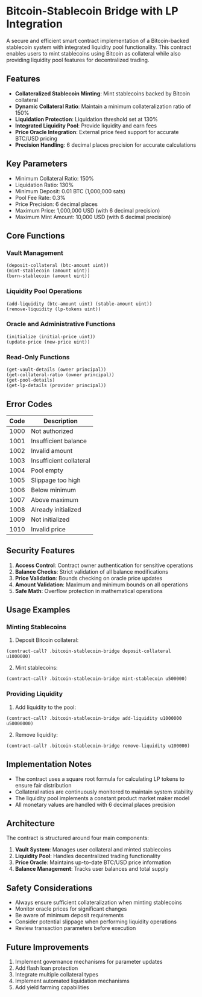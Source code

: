 # Bitcoin-Stablecoin Bridge with LP Integration

A secure and efficient smart contract implementation of a Bitcoin-backed stablecoin system with integrated liquidity pool functionality. This contract enables users to mint stablecoins using Bitcoin as collateral while also providing liquidity pool features for decentralized trading.

## Features

- **Collateralized Stablecoin Minting**: Mint stablecoins backed by Bitcoin collateral
- **Dynamic Collateral Ratio**: Maintain a minimum collateralization ratio of 150%
- **Liquidation Protection**: Liquidation threshold set at 130%
- **Integrated Liquidity Pool**: Provide liquidity and earn fees
- **Price Oracle Integration**: External price feed support for accurate BTC/USD pricing
- **Precision Handling**: 6 decimal places precision for accurate calculations

## Key Parameters

- Minimum Collateral Ratio: 150%
- Liquidation Ratio: 130%
- Minimum Deposit: 0.01 BTC (1,000,000 sats)
- Pool Fee Rate: 0.3%
- Price Precision: 6 decimal places
- Maximum Price: 1,000,000 USD (with 6 decimal precision)
- Maximum Mint Amount: 10,000 USD (with 6 decimal precision)

## Core Functions

### Vault Management

```clarity
(deposit-collateral (btc-amount uint))
(mint-stablecoin (amount uint))
(burn-stablecoin (amount uint))
```

### Liquidity Pool Operations

```clarity
(add-liquidity (btc-amount uint) (stable-amount uint))
(remove-liquidity (lp-tokens uint))
```

### Oracle and Administrative Functions

```clarity
(initialize (initial-price uint))
(update-price (new-price uint))
```

### Read-Only Functions

```clarity
(get-vault-details (owner principal))
(get-collateral-ratio (owner principal))
(get-pool-details)
(get-lp-details (provider principal))
```

## Error Codes

| Code | Description |
|------|-------------|
| 1000 | Not authorized |
| 1001 | Insufficient balance |
| 1002 | Invalid amount |
| 1003 | Insufficient collateral |
| 1004 | Pool empty |
| 1005 | Slippage too high |
| 1006 | Below minimum |
| 1007 | Above maximum |
| 1008 | Already initialized |
| 1009 | Not initialized |
| 1010 | Invalid price |

## Security Features

1. **Access Control**: Contract owner authentication for sensitive operations
2. **Balance Checks**: Strict validation of all balance modifications
3. **Price Validation**: Bounds checking on oracle price updates
4. **Amount Validation**: Maximum and minimum bounds on all operations
5. **Safe Math**: Overflow protection in mathematical operations

## Usage Examples

### Minting Stablecoins

1. Deposit Bitcoin collateral:
```clarity
(contract-call? .bitcoin-stablecoin-bridge deposit-collateral u1000000)
```

2. Mint stablecoins:
```clarity
(contract-call? .bitcoin-stablecoin-bridge mint-stablecoin u500000)
```

### Providing Liquidity

1. Add liquidity to the pool:
```clarity
(contract-call? .bitcoin-stablecoin-bridge add-liquidity u1000000 u50000000)
```

2. Remove liquidity:
```clarity
(contract-call? .bitcoin-stablecoin-bridge remove-liquidity u100000)
```

## Implementation Notes

- The contract uses a square root formula for calculating LP tokens to ensure fair distribution
- Collateral ratios are continuously monitored to maintain system stability
- The liquidity pool implements a constant product market maker model
- All monetary values are handled with 6 decimal places precision

## Architecture

The contract is structured around four main components:

1. **Vault System**: Manages user collateral and minted stablecoins
2. **Liquidity Pool**: Handles decentralized trading functionality
3. **Price Oracle**: Maintains up-to-date BTC/USD price information
4. **Balance Management**: Tracks user balances and total supply

## Safety Considerations

- Always ensure sufficient collateralization when minting stablecoins
- Monitor oracle prices for significant changes
- Be aware of minimum deposit requirements
- Consider potential slippage when performing liquidity operations
- Review transaction parameters before execution

## Future Improvements

1. Implement governance mechanisms for parameter updates
2. Add flash loan protection
3. Integrate multiple collateral types
4. Implement automated liquidation mechanisms
5. Add yield farming capabilities